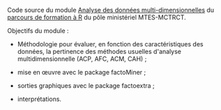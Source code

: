 Code source du module [Analyse des données multi-dimensionnelles](https://mtes-mct.github.io/parcours-r/m4/index.html) du [parcours de formation à R](https://mtes-mct.github.io/parcours-r/) du pôle ministériel MTES-MCTRCT.

Objectifs du module : 

- Méthodologie pour évaluer, en fonction des caractéristiques des données, la pertinence des méthodes usuelles d'analyse multidimensionnelle (ACP, AFC, ACM, CAH) ;

- mise en œuvre avec le package factoMiner ;

- sorties graphiques avec le package factoextra ;

- interprétations.


